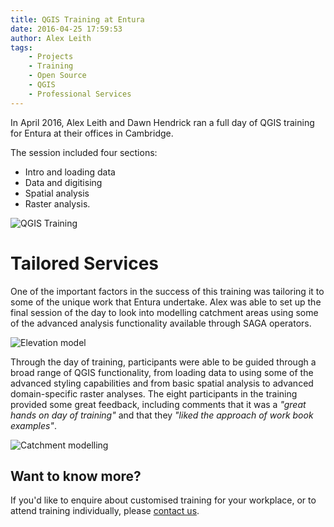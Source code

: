 ```yaml
---
title: QGIS Training at Entura
date: 2016-04-25 17:59:53
author: Alex Leith
tags:
	- Projects
	- Training
	- Open Source
	- QGIS
	- Professional Services
---
```


In April 2016, Alex Leith and Dawn Hendrick ran a full day of QGIS training for Entura at their offices in Cambridge.

The session included four sections:
* Intro and loading data
* Data and digitising
* Spatial analysis
* Raster analysis.


![QGIS Training][qgis_training_lidar]

# Tailored Services

One of the important factors in the success of this training was tailoring it to some of the unique work that Entura undertake. Alex was able to set up the final session of the day to look into modelling catchment areas using some of the advanced analysis functionality available through SAGA operators.


![Elevation model][qgis_elevation]

Through the day of training, participants were able to be guided through a broad range of QGIS functionality, from loading data to using some of the advanced styling capabilities and from basic spatial analysis to advanced domain-specific raster analyses. The eight participants in the training provided some great feedback, including comments that it was a *"great hands on day of training"* and that they *"liked the approach of work book examples"*.

![Catchment modelling][qgis_catchments]

## Want to know more?

If you'd like to enquire about customised training for your workplace, or to attend training individually, please [contact us](/contact).

[qgis_training_lidar]: /images/qgis_training_lidar.jpg "QGIS Training"
[qgis_elevation]: /images/qgis_elevation.jpg "QGIS Elevation Image"
[qgis_catchments]: /images/qgis_catchments.jpg "QGIS Catchments"